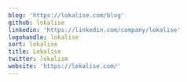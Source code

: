 ```yaml
---
blog: 'https://lokalise.com/blog'
github: lokalise
linkedin: 'https://linkedin.com/company/lokalise'
logohandle: lokalise
sort: lokalise
title: Lokalise
twitter: lokalise
website: 'https://lokalise.com/'
---
```

